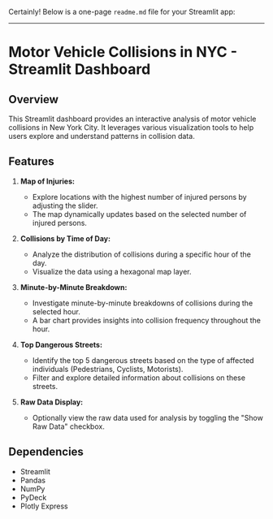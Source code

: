 Certainly! Below is a one-page `readme.md` file for your Streamlit app:

---

# Motor Vehicle Collisions in NYC - Streamlit Dashboard

## Overview

This Streamlit dashboard provides an interactive analysis of motor vehicle collisions in New York City. It leverages various visualization tools to help users explore and understand patterns in collision data.

## Features

1. **Map of Injuries:**
   - Explore locations with the highest number of injured persons by adjusting the slider.
   - The map dynamically updates based on the selected number of injured persons.

2. **Collisions by Time of Day:**
   - Analyze the distribution of collisions during a specific hour of the day.
   - Visualize the data using a hexagonal map layer.

3. **Minute-by-Minute Breakdown:**
   - Investigate minute-by-minute breakdowns of collisions during the selected hour.
   - A bar chart provides insights into collision frequency throughout the hour.

4. **Top Dangerous Streets:**
   - Identify the top 5 dangerous streets based on the type of affected individuals (Pedestrians, Cyclists, Motorists).
   - Filter and explore detailed information about collisions on these streets.

5. **Raw Data Display:**
   - Optionally view the raw data used for analysis by toggling the "Show Raw Data" checkbox.

## Dependencies

- Streamlit
- Pandas
- NumPy
- PyDeck
- Plotly Express